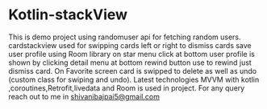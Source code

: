# Kotlin-stackView
This is demo project using randomuser api for fetching random users.
cardstackview used for swipping cards left or right to dismiss cards
save user profile using Room library on star menu click at bottom
user profile is shown by clicking detail menu at bottom
rewind button use to rewind just dismiss card.
On Favorite screen card is swipped to delete as well as undo (custom class for swiping and undo).
Latest technologies MVVM with kotlin ,coroutines,Retrofit,livedata and Room is used in project.
For any query reach out to me in shivanibajpai5@gmail.com
